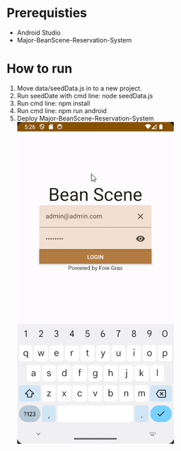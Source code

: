 # Prerequisties
- Android Studio
- Major-BeanScene-Reservation-System
# How to run
1. Move data/seedData.js in to a new project.
2. Run seedDate with cmd line: node seedData.js
3. Run cmd line: npm install
4. Run cmd line: npm run android
5. Deploy Major-BeanScene-Reservation-System
![mobile-demo](https://github.com/claxonode/Bean-Scene-Major-Mobile-App/blob/master/mobile-demo.gif)

